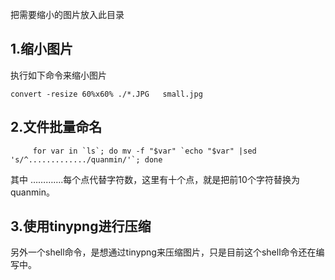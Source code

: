 把需要缩小的图片放入此目录
## 1.缩小图片 
执行如下命令来缩小图片

``` shell
convert -resize 60%x60% ./*.JPG   small.jpg
```

## 2.文件批量命名

```
     for var in `ls`; do mv -f "$var" `echo "$var" |sed 's/^............./quanmin/'`; done
```
其中 ………….每个点代替字符数，这里有十个点，就是把前10个字符替换为quanmin。

## 3.使用tinypng进行压缩

另外一个shell命令，是想通过tinypng来压缩图片，只是目前这个shell命令还在编写中。
